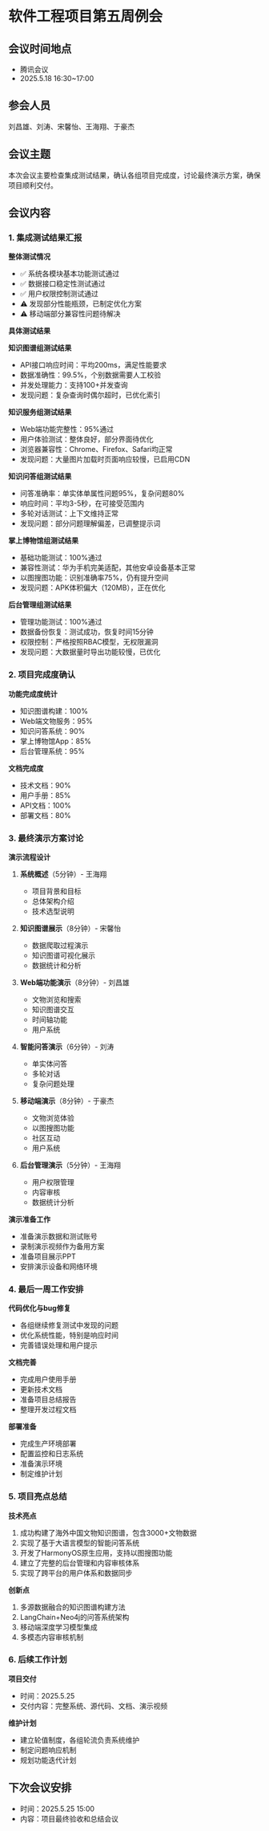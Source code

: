 # 软件工程项目第五周例会

## 会议时间地点

- 腾讯会议
- 2025.5.18 16:30~17:00

## 参会人员

刘昌雄、刘涛、宋馨怡、王海翔、于豪杰

## 会议主题

本次会议主要检查集成测试结果，确认各组项目完成度，讨论最终演示方案，确保项目顺利交付。

## 会议内容

### 1. 集成测试结果汇报

**整体测试情况**
- ✅ 系统各模块基本功能测试通过
- ✅ 数据接口稳定性测试通过
- ✅ 用户权限控制测试通过
- ⚠️ 发现部分性能瓶颈，已制定优化方案
- ⚠️ 移动端部分兼容性问题待解决

**具体测试结果**

**知识图谱组测试结果**
- API接口响应时间：平均200ms，满足性能要求
- 数据准确性：99.5%，个别数据需要人工校验
- 并发处理能力：支持100+并发查询
- 发现问题：复杂查询时偶尔超时，已优化索引

**知识服务组测试结果**
- Web端功能完整性：95%通过
- 用户体验测试：整体良好，部分界面待优化
- 浏览器兼容性：Chrome、Firefox、Safari均正常
- 发现问题：大量图片加载时页面响应较慢，已启用CDN

**知识问答组测试结果**
- 问答准确率：单实体单属性问题95%，复杂问题80%
- 响应时间：平均3-5秒，在可接受范围内
- 多轮对话测试：上下文维持正常
- 发现问题：部分问题理解偏差，已调整提示词

**掌上博物馆组测试结果**
- 基础功能测试：100%通过
- 兼容性测试：华为手机完美适配，其他安卓设备基本正常
- 以图搜图功能：识别准确率75%，仍有提升空间
- 发现问题：APK体积偏大（120MB），正在优化

**后台管理组测试结果**
- 管理功能测试：100%通过
- 数据备份恢复：测试成功，恢复时间15分钟
- 权限控制：严格按照RBAC模型，无权限漏洞
- 发现问题：大数据量时导出功能较慢，已优化

### 2. 项目完成度确认

**功能完成度统计**
- 知识图谱构建：100%
- Web端文物服务：95%
- 知识问答系统：90%
- 掌上博物馆App：85%
- 后台管理系统：95%

**文档完成度**
- 技术文档：90%
- 用户手册：85%
- API文档：100%
- 部署文档：80%

### 3. 最终演示方案讨论

**演示流程设计**
1. **系统概述**（5分钟）- 王海翔
   - 项目背景和目标
   - 总体架构介绍
   - 技术选型说明

2. **知识图谱展示**（8分钟）- 宋馨怡
   - 数据爬取过程演示
   - 知识图谱可视化展示
   - 数据统计和分析

3. **Web端功能演示**（8分钟）- 刘昌雄
   - 文物浏览和搜索
   - 知识图谱交互
   - 时间轴功能
   - 用户系统

4. **智能问答演示**（6分钟）- 刘涛
   - 单实体问答
   - 多轮对话
   - 复杂问题处理

5. **移动端演示**（8分钟）- 于豪杰
   - 文物浏览体验
   - 以图搜图功能
   - 社区互动
   - 用户系统

6. **后台管理演示**（5分钟）- 王海翔
   - 用户权限管理
   - 内容审核
   - 数据统计分析

**演示准备工作**
- 准备演示数据和测试账号
- 录制演示视频作为备用方案
- 准备项目展示PPT
- 安排演示设备和网络环境

### 4. 最后一周工作安排

**代码优化与bug修复**
- 各组继续修复测试中发现的问题
- 优化系统性能，特别是响应时间
- 完善错误处理和用户提示

**文档完善**
- 完成用户使用手册
- 更新技术文档
- 准备项目总结报告
- 整理开发过程文档

**部署准备**
- 完成生产环境部署
- 配置监控和日志系统
- 准备演示环境
- 制定维护计划

### 5. 项目亮点总结

**技术亮点**
1. 成功构建了海外中国文物知识图谱，包含3000+文物数据
2. 实现了基于大语言模型的智能问答系统
3. 开发了HarmonyOS原生应用，支持以图搜图功能
4. 建立了完整的后台管理和内容审核体系
5. 实现了跨平台的用户体系和数据同步

**创新点**
1. 多源数据融合的知识图谱构建方法
2. LangChain+Neo4j的问答系统架构
3. 移动端深度学习模型集成
4. 多模态内容审核机制

### 6. 后续工作计划

**项目交付**
- 时间：2025.5.25
- 交付内容：完整系统、源代码、文档、演示视频

**维护计划**
- 建立轮值制度，各组轮流负责系统维护
- 制定问题响应机制
- 规划功能迭代计划

## 下次会议安排

- 时间：2025.5.25 15:00
- 内容：项目最终验收和总结会议